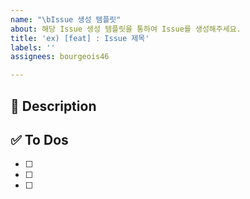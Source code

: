 ```yaml
---
name: "\bIssue 생성 템플릿"
about: 해당 Issue 생성 템플릿을 통하여 Issue를 생성해주세요.
title: 'ex) [feat] : Issue 제목'
labels: ''
assignees: bourgeois46

---
```


## 💚 Description

## ✅ To Dos

- [ ]
- [ ]
- [ ]
